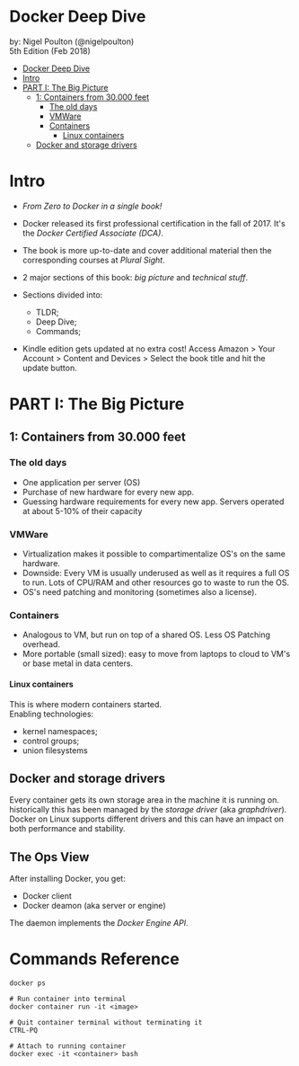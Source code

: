 # Docker Deep Dive
by: Nigel Poulton (@nigelpoulton)  
5th Edition (Feb 2018)  

<!-- TOC -->

- [Docker Deep Dive](#docker-deep-dive)
- [Intro](#intro)
- [PART I: The Big Picture](#part-i-the-big-picture)
    - [1: Containers from 30.000 feet](#1-containers-from-30000-feet)
        - [The old days](#the-old-days)
        - [VMWare](#vmware)
        - [Containers](#containers)
            - [Linux containers](#linux-containers)
    - [Docker and storage drivers](#docker-and-storage-drivers)

# Intro
* *From Zero to Docker in a single book!*
* Docker released its first professional certification in the fall of 2017. It's the *Docker Certified Associate (DCA)*.
* The book is more up-to-date and cover additional material then the corresponding courses at *Plural Sight*.
* 2 major sections of this book: *big picture* and *technical stuff*.
* Sections divided into:
    - TLDR;
    - Deep Dive;
    - Commands;

* Kindle edition gets updated at no extra cost! Access Amazon > Your Account > Content and Devices > Select the book title and hit the update button.

# PART I: The Big Picture
## 1: Containers from 30.000 feet
### The old days
* One application per server (OS)
* Purchase of new hardware for every new app.
* Guessing hardware requirements for every new app. Servers operated at about 5-10% of their capacity

### VMWare
* Virtualization makes it possible to compartimentalize OS's on the same hardware.
* Downside: Every VM is usually underused as well as it requires a full OS to run. Lots of CPU/RAM and other resources go to waste to run the OS.
* OS's need patching and monitoring (sometimes also a license).

### Containers
* Analogous to VM, but run on top of a shared OS. Less OS Patching overhead.
* More portable (small sized): easy to move from laptops to cloud to VM's or base metal in data centers.

#### Linux containers
This is where modern containers started.  
Enabling technologies:
* kernel namespaces;
* control groups;
* union filesystems

## Docker and storage drivers
Every container gets its own storage area in the machine it is running on. historically this has been managed by the *storage driver* (aka *graphdriver*). Docker on Linux supports different drivers and this can have an impact on both performance and stability.

## The Ops View
After installing Docker, you get:
* Docker client
* Docker deamon (aka server or engine)

The daemon implements the *Docker Engine API*.

# Commands Reference

``` docker
docker ps

# Run container into terminal
docker container run -it <image>

# Quit container terminal without terminating it
CTRL-PQ

# Attach to running container
docker exec -it <container> bash
```